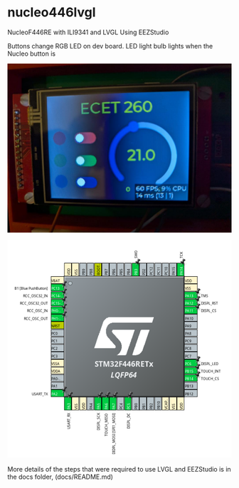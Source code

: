 # nucleo446lvgl
NucleoF446RE with ILI9341 and LVGL
Using EEZStudio

Buttons change RGB LED on dev board.
LED light bulb lights when the Nucleo button is

![tft](docs/pics/tftDemo.jpg)

![pinout](docs/pics/pinout.png)

More details of the steps that were required to use LVGL and EEZStudio is in the docs folder,  (docs/README.md)